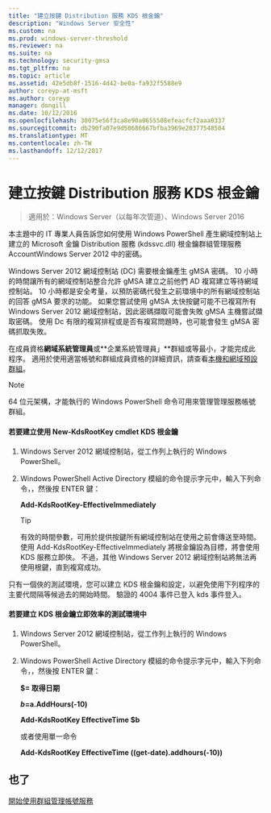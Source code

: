 ```yaml
---
title: "建立按鍵 Distribution 服務 KDS 根金鑰"
description: "Windows Server 安全性"
ms.custom: na
ms.prod: windows-server-threshold
ms.reviewer: na
ms.suite: na
ms.technology: security-gmsa
ms.tgt_pltfrm: na
ms.topic: article
ms.assetid: 42e5db8f-1516-4d42-be0a-fa932f5588e9
author: coreyp-at-msft
ms.author: coreyp
manager: dongill
ms.date: 10/12/2016
ms.openlocfilehash: 30075e56f3ca8e90a0655508efeacfcf2aaa0337
ms.sourcegitcommit: db290fa07e9d50686667bfba3969e20377548504
ms.translationtype: MT
ms.contentlocale: zh-TW
ms.lasthandoff: 12/12/2017
---
```

# <a name="create-the-key-distribution-services-kds-root-key"></a>建立按鍵 Distribution 服務 KDS 根金鑰

>適用於：Windows Server（以每年次管道）、Windows Server 2016

本主題中的 IT 專業人員告訴您如何使用 Windows PowerShell 產生網域控制站上建立的 Microsoft 金鑰 Distribution 服務 (kdssvc.dll) 根金鑰群組管理服務 AccountWindows Server 2012 中的密碼。

 Windows Server 2012 網域控制站 (DC) 需要根金鑰產生 gMSA 密碼。 10 小時的時間讓所有的網域控制站整合允許 gMSA 建立之前他們 AD 複寫建立等待網域控制站。 10 小時都是安全考量，以預防密碼代發生之前環境中的所有網域控制站的回答 gMSA 要求的功能。  如果您嘗試使用 gMSA 太快按鍵可能不已複寫所有 Windows Server 2012 網域控制站，因此密碼擷取可能會失敗 gMSA 主機嘗試擷取密碼。 使用 Dc 有限的複寫排程或是否有複寫問題時，也可能會發生 gMSA 密碼抓取失敗。

在成員資格**網域系統管理員**或**企業系統管理員」**群組或等最小，才能完成此程序。 適用於使用適當帳號和群組成員資格的詳細資訊，請查看[本機和網域預設群組](https://technet.microsoft.com/library/dd728026(WS.10).aspx)。

> [!NOTE]
> 64 位元架構，才能執行的 Windows PowerShell 命令可用來管理管理服務帳號群組。

#### <a name="to-create-the-kds-root-key-using-the-new-kdsrootkey-cmdlet"></a>若要建立使用 New-KdsRootKey cmdlet KDS 根金鑰

1.  Windows Server 2012 網域控制站，從工作列上執行的 Windows PowerShell。

2.  Windows PowerShell Active Directory 模組的命令提示字元中，輸入下列命令，，然後按 ENTER 鍵：

    **Add-KdsRootKey-EffectiveImmediately**

    > [!TIP]
    > 有效的時間參數，可用於提供按鍵所有網域控制站在使用之前會傳送至時間。 使用 Add-KdsRootKey-EffectiveImmediately 將根金鑰設為目標，將會使用 KDS 服務立即俠。 不過，其他 Windows Server 2012 網域控制站將無法再使用根鍵，直到複寫成功。

只有一個俠的測試環境，您可以建立 KDS 根金鑰和設定，以避免使用下列程序的主要代間隔等候過去的開始時間。 驗證的 4004 事件已登入 kds 事件登入。

#### <a name="to-create-the-kds-root-key-in-a-test-environment-for-immediate-effectiveness"></a>若要建立 KDS 根金鑰立即效率的測試環境中

1.  Windows Server 2012 網域控制站，從工作列上執行的 Windows PowerShell。

2.  Windows PowerShell Active Directory 模組的命令提示字元中，輸入下列命令，，然後按 ENTER 鍵：

    **$= 取得日期**

    **$b=$a.AddHours(-10)**

    **Add-KdsRootKey EffectiveTime $b**

    或者使用單一命令

    **Add-KdsRootKey EffectiveTime ((get-date).addhours(-10))**

## <a name="see-also"></a>也了
[開始使用群組管理帳號服務](getting-started-with-group-managed-service-accounts.md)


